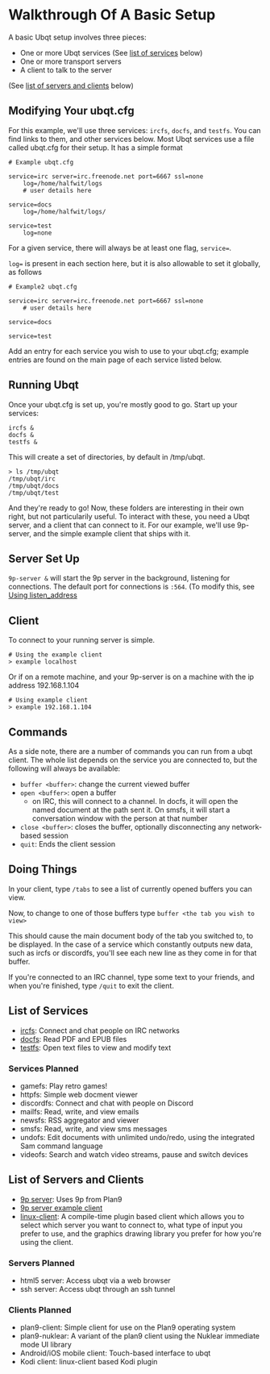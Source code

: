 # Walkthrough Of A Basic Setup

A basic Ubqt setup involves three pieces:
 - One or more Ubqt services (See [list of services](#list-of-services) below)
 - One or more transport servers
 - A client to talk to the server

(See [list of servers and clients](#list-of-servers-and-clients) below)

## Modifying Your ubqt.cfg

For this example, we'll use three services: `ircfs`, `docfs`, and `testfs`. You can find links to them, and other services below. 
Most Ubqt services use a file called ubqt.cfg for their setup. It has a simple format

```
# Example ubqt.cfg

service=irc server=irc.freenode.net port=6667 ssl=none
	log=/home/halfwit/logs
	# user details here

service=docs 
	log=/home/halfwit/logs/

service=test
	log=none
```

For a given service, there will always be at least one flag, `service=`.

`log=` is present in each section here, but it is also allowable to set it globally, as follows

```
# Example2 ubqt.cfg

service=irc server=irc.freenode.net port=6667 ssl=none
	# user details here

service=docs

service=test

```

Add an entry for each service you wish to use to your ubqt.cfg; example entries are found on the main page of each service listed below.

## Running Ubqt

Once your ubqt.cfg is set up, you're mostly good to go. Start up your services:

```
ircfs &
docfs &
testfs &
```

This will create a set of directories, by default in /tmp/ubqt.

```
> ls /tmp/ubqt
/tmp/ubqt/irc
/tmp/ubqt/docs
/tmp/ubqt/test
```

And they're ready to go! Now, these folders are interesting in their own right, but not particularily useful. To interact with these, you need a Ubqt server, and a client that can connect to it. For our example, we'll use 9p-server, and the simple example client that ships with it.

## Server Set Up

`9p-server &` will start the 9p server in the background, listening for connections. The default port for connections is `:564`. (To modify this, see [Using listen_address](using-listen-address.md)

## Client

To connect to your running server is simple.

```
# Using the example client
> example localhost
```

Or if on a remote machine, and your 9p-server is on a machine with the ip address 192.168.1.104

```
# Using example client
> example 192.168.1.104

```

## Commands

As a side note, there are a number of commands you can run from a ubqt client. The whole list depends on the service you are connected to, but the following will always be available:

 - `buffer <buffer>`: change the current viewed buffer
 - `open <buffer>`: open a buffer
   - on IRC, this will connect to a channel. In docfs, it will open the named document at the path sent it. On smsfs, it will start a conversation window with the person at that number
 - `close <buffer>`: closes the buffer, optionally disconnecting any network-based session
 - `quit`: Ends the client session

## Doing Things

In your client, type `/tabs` to see a list of currently opened buffers you can view.

Now, to change to one of those buffers type `buffer <the tab you wish to view>`

This should cause the main document body of the tab you switched to, to be displayed. In the case of a service which constantly outputs new data, such as ircfs or discordfs, you'll see each new line as they come in for that buffer.

If you're connected to an IRC channel, type some text to your friends, and when you're finished, type `/quit` to exit the client.

## List of Services

 - [ircfs](https://github.com/ubqt-systems/ircfs): Connect and chat people on IRC networks
 - [docfs](https://github.com/ubqt-systems/docfs): Read PDF and EPUB files
 - [testfs](https://github.com/ubqt-systems/testfs): Open text files to view and modify text

### Services Planned
 - gamefs: Play retro games!
 - httpfs: Simple web docment viewer
 - discordfs: Connect and chat with people on Discord
 - mailfs: Read, write, and view emails
 - newsfs: RSS aggregator and viewer
 - smsfs: Read, write, and view sms messages
 - undofs: Edit documents with unlimited undo/redo, using the integrated Sam command language 
 - videofs: Search and watch video streams, pause and switch devices

## List of Servers and Clients

 - [9p server](https://github.com/ubqt-systems/9p-server): Uses 9p from Plan9
 - [9p server example client](https://github.com/ubqt-systems/9p-server/blob/master/client/README.md)
 - [linux-client](https://github.com/ubqt-systems/linux-client): A compile-time plugin based client which allows you to select which server you want to connect to, what type of input you prefer to use, and the graphics drawing library you prefer for how you're using the client.

### Servers Planned

 - html5 server: Access ubqt via a web browser
 - ssh server: Access ubqt through an ssh tunnel

### Clients Planned

 - plan9-client: Simple client for use on the Plan9 operating system
 - plan9-nuklear: A variant of the plan9 client using the Nuklear immediate mode UI library
 - Android/iOS mobile client: Touch-based interface to ubqt
 - Kodi client: linux-client based Kodi plugin

